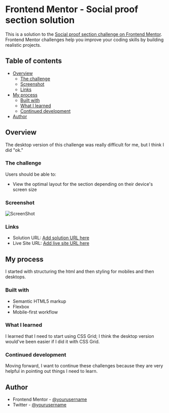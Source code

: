 # Frontend Mentor - Social proof section solution

This is a solution to the [Social proof section challenge on Frontend Mentor](https://www.frontendmentor.io/challenges/social-proof-section-6e0qTv_bA). Frontend Mentor challenges help you improve your coding skills by building realistic projects. 

## Table of contents

- [Overview](#overview)
  - [The challenge](#the-challenge)
  - [Screenshot](#screenshot)
  - [Links](#links)
- [My process](#my-process)
  - [Built with](#built-with)
  - [What I learned](#what-i-learned)
  - [Continued development](#continued-development)
- [Author](#author)



## Overview

The desktop version of this challenge was really difficult for me, but I think I did "ok."

### The challenge

Users should be able to:

- View the optimal layout for the section depending on their device's screen size

### Screenshot

![ScreenShot](https://raw.github.com/kxtara/social-proof/main/images/desktop.jpg)

### Links

- Solution URL: [Add solution URL here](https://your-solution-url.com)
- Live Site URL: [Add live site URL here](https://your-live-site-url.com)

## My process

I started with structuring the html and then styling for mobiles and then desktops.

### Built with

- Semantic HTML5 markup
- Flexbox
- Mobile-first workflow

### What I learned

I learned that I need to start using CSS Grid; I think the desktop version would've been easier if I did it with CSS Grid.

### Continued development

Moving forward, I want to continue these challenges because they are very helpful in pointing out things I need to learn.

## Author

- Frontend Mentor - [@yourusername](https://www.frontendmentor.io/profile/kxtara)
- Twitter - [@yourusername](https://www.twitter.com/kiarahoheb)

